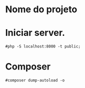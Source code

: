 # Nome do projeto

# Iniciar server.
    #php -S localhost:8000 -t public;

# Composer
    #composer dump-autoload -o